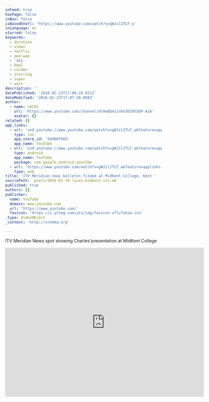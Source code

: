 ```yaml
---
inFeed: true
hasPage: false
inNav: false
isBasedOnUrl: 'https://www.youtube.com/watch?v=gWJil2TLF_w'
inLanguage: en
starred: false
keywords:
  - duration
  - views
  - netflix
  - pee-wee
  - '451'
  - bowl
  - corden
  - starring
  - super
  - wars
description: ''
datePublished: '2016-02-23T17:08:29.021Z'
dateModified: '2016-02-23T17:07:30.098Z'
author:
  - name: LACES
    url: 'https://www.youtube.com/channel/UCHwOQm1JcKe3DI8hSQP-A1A'
    avatar: {}
related: []
app_links:
  - url: 'vnd.youtube://www.youtube.com/watch?v=gWJil2TLF_w&feature=applinks'
    type: ios
    app_store_id: '544007664'
    app_name: YouTube
  - url: 'vnd.youtube://www.youtube.com/watch?v=gWJil2TLF_w&feature=applinks'
    type: android
    app_name: YouTube
    package: com.google.android.youtube
  - url: 'https://www.youtube.com/watch?v=gWJil2TLF_w&feature=applinks'
    type: web
title: 'ITV Meridian news bulletin filmed at MidKent College, Kent '
sourcePath: _posts/2016-02-19-laces-midkent-itv.md
published: true
authors: []
publisher:
  name: YouTube
  domain: www.youtube.com
  url: 'https://www.youtube.com/'
  favicon: 'https://s.ytimg.com/yts/img/favicon-vflz7uhzw.ico'
_type: VideoObject
_context: 'http://schema.org'

---
```

ITV Meridian News spot showing Charles'presentation at MidKent College

<iframe src="https://cdn.embedly.com/widgets/media.html?src=https%3A%2F%2Fwww.youtube.com%2Fembed%2FgWJil2TLF_w%3Ffeature%3Doembed&amp;url=https%3A%2F%2Fwww.youtube.com%2Fwatch%3Fv%3DgWJil2TLF_w&amp;image=https%3A%2F%2Fi.ytimg.com%2Fvi%2FgWJil2TLF_w%2Fhqdefault.jpg&amp;key=b7d04c9b404c499eba89ee7072e1c4f7&amp;type=text%2Fhtml&amp;schema=youtube" width="640" height="480" scrolling="no" frameborder="0" allowfullscreen="allowfullscreen" style=""></iframe>
